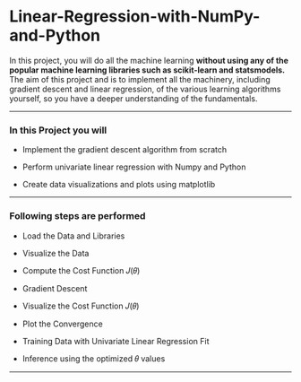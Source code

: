 # Linear-Regression-with-NumPy-and-Python

In this project, you will do all the machine learning __without using any of the popular machine learning libraries such as scikit-learn and statsmodels.__ The aim of this project and is to implement all the machinery, including gradient descent and linear regression, of the various learning algorithms yourself, so you have a deeper understanding of the fundamentals.

---

### In this Project you will

- Implement the gradient descent algorithm from scratch

- Perform univariate linear regression with Numpy and Python

- Create data visualizations and plots using matplotlib
---

### Following steps are performed

- Load the Data and Libraries

- Visualize the Data

- Compute the Cost Function 𝐽(𝜃)

- Gradient Descent

- Visualize the Cost Function 𝐽(𝜃)

- Plot the Convergence

- Training Data with Univariate Linear Regression Fit

- Inference using the optimized 𝜃 values
---

